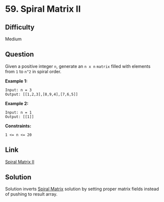 # 59. Spiral Matrix II

## Difficulty

Medium

## Question

Given a positive integer `n`, generate an `n x n` `matrix` filled with elements from `1` to `n^2` in spiral order.

**Example 1:**

    Input: n = 3
    Output: [[1,2,3],[8,9,4],[7,6,5]]

**Example 2:**

    Input: n = 1
    Output: [[1]]

**Constraints:**

    1 <= n <= 20

## Link

[Spiral Matrix II](https://leetcode.com/problems/spiral-matrix-ii/)

## Solution

Solution inverts [Spiral Matrix](../spiral-matrix/) solution by setting proper matrix fields instead of pushing to result array.
